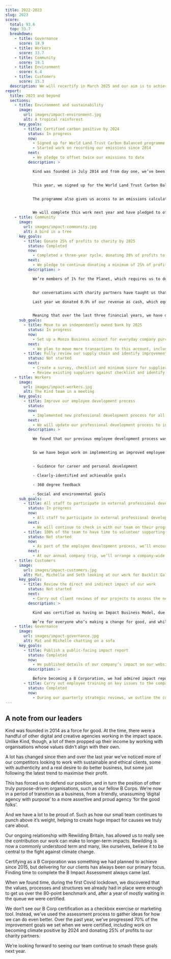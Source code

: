 ```yaml
---
title: 2022-2023
slug: 2023
score:
  total: 93.6
  top: 33.7
  breakdown:
    - title: Governance
      score: 18.9
    - title: Workers
      score: 33.7
    - title: Community
      score: 19.1
    - title: Environment
      score: 6.4
    - title: Customers
      score: 15.3
  description: We will recertify in March 2025 and our aim is to achieve a assessment score of 105 or more. We will achieve this through improvements to our Environment score.
report:
  title: 2023 and beyond
  sections:
    - title: Environment and sustainability
      image:
        url: images/impact-environment.jpg
        alt: A tropical rainforest
      key_goals:
        - title: Certified carbon positive by 2024
          status: In progress
          now:
            - Signed up for World Land Trust Carbon Balanced programme.
            - Started work on recording our emissions since 2014
          next:
            - We pledge to offset twice our emissions to date
          description: >

            Kind was founded in July 2014 and from day one, we’ve been collecting data on our energy usage, travel and purchases that all contribute to our total greenhouse gas emissions.


            This year, we signed up for the World Land Trust Carbon Balanced programme, which aims to protect biodiversity around the world.


            The programme also gives us access to an emissions calculator tool, which we are using to calculate our footprint for each year of our operation.


            We will complete this work next year and have pledged to offset twice these emissions through the programme and will continue to do this each year in the future.
    - title: Community
      image:
        url: images/impact-community.jpg
        alt: A bird in a tree
      key_goals:
        - title: Donate 25% of profits to charity by 2025
          status: Completed
          now:
            - Completed a three-year cycle, donating 28% of profits to charitable causes as cash.
          next:
            - We pledge to continue donating a minimum of 25% of profits as cash
          description: >

            We’re members of 1% for the Planet, which requires us to donate a minimum of 1% of our turnover to environmental non-profits, however, half of that donation can be made ‘in-kind’ through pro-bono work or volunteering.


            Our conversations with charity partners have taught us that cash donations have a much bigger impact than time, so we aim for the majority of our donations to be in cash.

            Last year we donated 0.9% of our revenue as cash, which equated to 24% of our profits.


            Meaning that over the last three financial years, we have donated 28% of our profits as cash to charitable causes.
      sub_goals:
        - title: Move to an independently owned bank by 2025
          status: In progress
          now:
            - Set up a Monzo Business account for everyday company purchases.
          next:
            - We plan to move more transactions to this account, including invoicing new clients
        - title: Fully review our supply chain and identify improvements
          status: Not started
          next:
            - Create a survey, checklist and minimum score for suppliers to ensure value alignment
            - Review existing suppliers against checklist and identify improvements
    - title: Workers
      image:
        url: images/impact-workers.jpg
        alt: The Kind team in a meeting
      key_goals:
        - title: Improve our employee development process
          status:
          now:
            - Implemented new professional development process for all team members, with clearly-identified, achievable goals and 360-degree feedback mechanism.
          next:
            - We will update our professional development process to include social and environmental goals for both individuals and the company.
          description: >

            We found that our previous employee development process was not as well aligned with Kind’s values and organisational goals as it could have been.


            So we have begun work on implementing an improved employee development process that includes:


            - Guidance for career and personal development

            - Clearly-identified and achievable goals

            - 360 degree feedback

            - Social and environmental goals
      sub_goals:
        - title: All staff to participate in external professional development
          status: In progress
          now:
            - All staff to participate in external professional development
          next:
            - We will continue to check in with our team on their progress at monthly review meetings
        - title: 100% of the team to have time to volunteer supporting community or environmental projects
          status: Not started
          now:
            - As part of the employee development process, we’ll encourage our team to look for volunteering opportunities that they would like to support
          next:
            - At our annual company trip, we’ll arrange a company-wide volunteer day, supporting a cause that aligns with the our values and key issues
    - title: Customers
      image:
        url: images/impact-customers.jpg
        alt: Mat, Michelle and Seth looking at our work for Backlit Gallery
      key_goals:
        - title: Review the direct and indirect impact of our work
          status: Not started
          next:
            - Carry out client reviews of our projects to assess the net positive impact on people and planet
          description: >

            Kind was certified as having an Impact Business Model, due to working exclusively with purpose-driven organisations.

            We’re for everyone who’s making a change for good, and while we do see many of the positive impacts our work is helping to create, measuring the impact of our work will help us to concentrate our efforts where they are most useful.
    - title: Governance
      image:
        url: images/impact-governance.jpg
        alt: Mat and Michelle chatting on a sofa
      key_goals:
        - title: Publish a public-facing impact report
          status: Completed
          now:
            - We published details of our company’s impact on our website, as well as delivering our first B Corp Impact report
          description: >

            Before becoming a B Corporation, we had admired impact reports that show room for improvement alongside positive contributions that companies are making. That’s why we’re happy to publish our own and share it on our website.
        - title: Carry out employee training on key issues to the company
          status: Completed
          now:
            - During our quarterly strategic reviews, we outline the companies key values and issues
---
```


<div class="container">
  <h2 class="h--condensed text-3xl mb-10">A note from our leaders</h2>
  <div class="grid grid-cols-12 gap-10">
    <div class="col-span-full lg:col-span-6">
      <div class="font-sans font-serif prose prose-page">
      
  Kind was founded in 2014 as a force for good. At the time, there were a handful of other digital and creative agencies working in the impact space. Unlike Kind, though, a lot of them propped up their income by working with organisations whose values didn’t align with their own.

  A lot has changed since then and over the last year we’ve noticed more of our competitors looking to work with sustainable and ethical clients, some with authenticity and a real desire to do better business, but some just following the latest trend to maximise their profit.

  This has forced us to defend our position, and in turn the position of other truly purpose-driven organisations, such as our fellow B Corps. We’re now in a period of transition as a business, from a friendly, unassuming ‘digital agency with purpose’ to a more assertive and proud agency ‘for the good folks’.

  And we have a lot to be proud of. Such as how our small team continues to punch above it’s weight, helping to create huge impact for causes we truly care about.

  Our ongoing relationship with Rewilding Britain, has allowed us to really see the contribution our work can make to longer-term impacts. Rewilding is now a commonly understood term and many, like ourselves, believe it to be central to the fight against climate change.

  </div>
  </div>
  <div class="col-span-full lg:col-span-6">
    <div class="font-sans font-serif prose prose-page">

  Certifying as a B Corporation was something we had planned to achieve since 2015, but delivering for our clients has always been our primary focus. Finding time to complete the B Impact Assessment always came last.
      
  When we found time, during the first Covid lockdown, we discovered that the values, processes and structures we already had in place were enough to get us over the 80-point benchmark and, after a year of mostly waiting in the queue we were certified.

  We don’t see our B Corp certification as a checkbox exercise or marketing tool. Instead, we’ve used the assessment process to gather ideas for how we can do even better. Over the past year, we’ve progressed 70% of the improvement goals we set when we were certified, including work on becoming climate positive by 2024 and donating 25% of profits to our charity partners.

  We’re looking forward to seeing our team continue to smash these goals next year.


  </div>
  </div>
</div>
</div>



